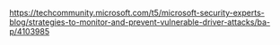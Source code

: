 https://techcommunity.microsoft.com/t5/microsoft-security-experts-blog/strategies-to-monitor-and-prevent-vulnerable-driver-attacks/ba-p/4103985
